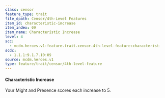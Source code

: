 ```yaml
---
class: censor
feature_type: trait
file_dpath: Censor/4th-Level Features
item_id: characteristic-increase
item_index: 09
item_name: Characteristic Increase
level: 4
scc:
  - mcdm.heroes.v1:feature.trait.censor.4th-level-feature:characteristic-increase
scdc:
  - 1.1.1:9.1.7.10:09
source: mcdm.heroes.v1
type: feature/trait/censor/4th-level-feature
---
```


#### Characteristic Increase

Your Might and Presence scores each increase to 5.
